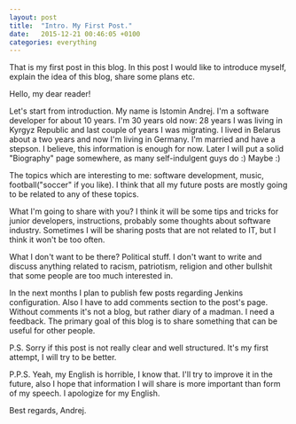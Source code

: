 ```yaml
---
layout: post
title:  "Intro. My First Post."
date:   2015-12-21 00:46:05 +0100
categories: everything
---
```

That is my first post in this blog. In this post I would like to introduce 
myself, explain the idea of this blog, share some plans etc.

Hello, my dear reader!

Let's start from introduction. My name is Istomin Andrej. I'm a 
software developer for about 10 years. I'm 30 years old now: 28 years I
was living in Kyrgyz Republic and last couple of years I was migrating.
I lived in Belarus about a two years and now I'm living in Germany. I'm married
and have a stepson. I believe, this information is enough for now. Later I will
put a solid "Biography" page somewhere, as many self-indulgent guys do :) 
Maybe :)

The topics which are interesting to me: software development, music, 
football("soccer" if you like). I think that all my future posts are mostly
going to be related to any of these topics.

What I'm going to share with you? I think it will be some tips and tricks for
junior developers, instructions, probably some thoughts about software industry.
Sometimes I will be sharing posts that are not related to IT, but I think it 
won't be too often.

What I don't want to be there? Political stuff. I don't want to write and
discuss anything related to racism, patriotism, religion and other bullshit 
that some people are too much interested in.

In the next months I plan to publish few posts regarding Jenkins configuration. 
Also I have to add comments section to the post's page. Without comments it's 
not a blog, but rather diary of a madman. I need a feedback. The primary goal of
this blog is to share something that can be useful for other people. 

P.S. Sorry if this post is not really clear and well structured. It's my first
attempt, I will try to be better.

P.P.S. Yeah, my English is horrible, I know that. I'll try to improve it in the
future, also I hope that information I will share is more important than form of
my speech. I apologize for my English.

Best regards,
Andrej.
